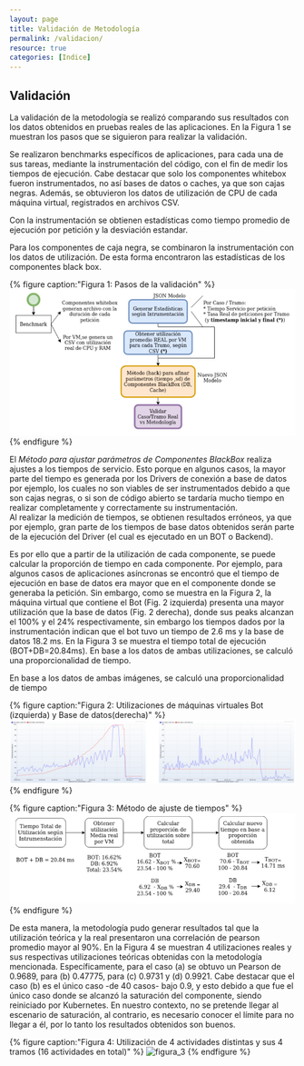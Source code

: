 ```yaml
---
layout: page
title: Validación de Metodología
permalink: /validacion/
resource: true
categories: [Indice]
---
```


## Validación

La validación de la metodología se realizó comparando sus resultados con los datos obtenidos en pruebas
reales de las aplicaciones. En la Figura 1 se muestran los pasos que se siguieron para realizar la validación.

Se realizaron benchmarks específicos de aplicaciones, para cada una de sus tareas, mediante la instrumentación
del código, con el fin de medir los tiempos de ejecución. Cabe destacar que solo los componentes whitebox
fueron instrumentados, no así bases de datos o caches, ya que son cajas negras. Además, se obtuvieron los
datos de utilización de CPU de cada máquina virtual, registrados en archivos CSV.

Con la instrumentación se obtienen estadísticas como tiempo promedio de ejecución por petición y la desviación
estandar.

Para los componentes de caja negra, se combinaron la instrumentación con los datos de utilización. De esta
forma encontraron las estadísticas de los componentes black box.


{% figure caption:"Figura 1: Pasos de la validación" %}
![figura_1](/assets/validacion_modelo.png)
{% endfigure %}


El *Método para ajustar parámetros de Componentes BlackBox* realiza ajustes a los tiempos de servicio. 
Esto porque en algunos casos, la mayor parte del tiempo es generada por los Drivers de conexión a base de datos
por ejemplo, los cuales no son viables de ser instrumentados debido a que son cajas negras, o si son de código 
abierto se tardaría mucho tiempo en realizar completamente y correctamente su instrumentación.  
Al realizar la medición de tiempos, se obtienen resultados erróneos, ya que por ejemplo, gran parte
de los tiempos de base datos obtenidos serán parte de la ejecución del Driver (el cual es ejecutado en un BOT
o Backend).

Es por ello que a partir de la utilización de cada componente, se puede calcular la proporción de tiempo en 
cada componente. Por ejemplo, para algunos casos de aplicaciones asíncronas se encontró que el tiempo 
de ejecución en base de datos era mayor que en el componente donde se generaba la petición. 
Sin embargo, como se muestra en la Figura 2, la máquina virtual que contiene el Bot (Fig. 2 izquierda) 
presenta una mayor utilización que la base de datos (Fig. 2 derecha), donde sus peaks alcanzan el
100% y el 24% respectivamente, sin embargo los tiempos dados por la instrumentación indican que el 
bot tuvo un tiempo de 2.6 ms y la base de datos 18.2 ms. En la Figura 3 se muestra el tiempo total de ejecución 
(BOT+DB=20.84ms). En base a los datos de ambas utilizaciones, se calculó una proporcionalidad de tiempo.


En base a los datos de ambas imágenes, se calculó una proporcionalidad de tiempo


{% figure caption:"Figura 2: Utilizaciones de máquinas virtuales Bot (izquierda) y Base de datos(derecha)" %}
![figura_2](/assets/validacion_util.png)
{% endfigure %}



{% figure caption:"Figura 3: Método de ajuste de tiempos" %}
![figura_3](/assets/validacion_tiempos_hack.png)
{% endfigure %}


De esta manera, la metodología pudo generar resultados tal que la utilización teórica y la real
presentaron una correlación de pearson promedio mayor al 90%. En la Figura 4 se muestran 4 
utilizaciones reales y sus respectivas utilizaciones teóricas obtenidas con la metodología mencionada. 
Específicamente, para el caso (a) se obtuvo un Pearson de 0.9689, para (b) 0.47775, para (c)  0.9731
y (d) 0.9921. Cabe destacar que el caso (b) es el único caso -de 40 casos- bajo 0.9, y esto debido a que fue
el único caso donde se alcanzó la saturación del componente, siendo reiniciado por Kubernetes. 
En nuestro contexto, no se pretende llegar al escenario de saturación, al contrario, es necesario conocer 
el límite para no llegar a él, por lo tanto los resultados obtenidos son buenos.


{% figure caption:"Figura 4: Utilización de 4 actividades distintas y sus 4 tramos (16 actividades en total)" %}
![figura_3](/assets/validación_comparacion_util.png)
{% endfigure %}


[jekyll-organization]: https://github.com/jekyll
